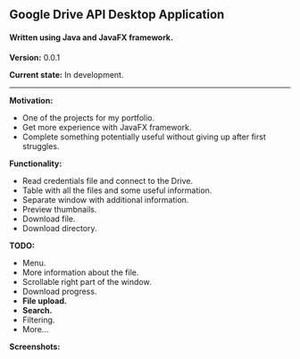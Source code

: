 ## Google Drive API Desktop Application
#### Written using Java and JavaFX framework.
**Version:** 0.0.1

**Current state:** In development. 

------------


**Motivation:**
- One of the projects for my portfolio. 
- Get more experience with JavaFX framework.
- Complete something potentially useful without giving up after first struggles.


**Functionality:**
- Read credentials file and connect to the Drive.
- Table with all the files and some useful information. 
- Separate window with additional information.
- Preview thumbnails.
- Download file.
- Download directory.

**TODO:**
- Menu. 
- More information about the file.
- Scrollable right part of the window.
- Download progress.
- **File upload.**
- **Search.**
- Filtering.
- More...

**Screenshots:**

